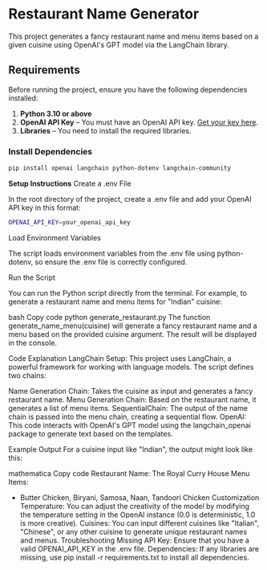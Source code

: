 # Restaurant Name Generator

This project generates a fancy restaurant name and menu items based on a given cuisine using OpenAI's GPT model via the LangChain library.

## Requirements

Before running the project, ensure you have the following dependencies installed:

1. **Python 3.10 or above**
2. **OpenAI API Key** – You must have an OpenAI API key. [Get your key here](https://beta.openai.com/signup/).
3. **Libraries** – You need to install the required libraries.

### Install Dependencies

```bash
pip install openai langchain python-dotenv langchain-community
```
**Setup Instructions**
Create a .env File

In the root directory of the project, create a .env file and add your OpenAI API key in this format:
``` bash
OPENAI_API_KEY=your_openai_api_key
```
Load Environment Variables

The script loads environment variables from the .env file using python-dotenv, so ensure the .env file is correctly configured.

Run the Script

You can run the Python script directly from the terminal. For example, to generate a restaurant name and menu items for "Indian" cuisine:

bash
Copy code
python generate_restaurant.py
The function generate_name_menu(cuisine) will generate a fancy restaurant name and a menu based on the provided cuisine argument. The result will be displayed in the console.

Code Explanation
LangChain Setup: This project uses LangChain, a powerful framework for working with language models. The script defines two chains:

Name Generation Chain: Takes the cuisine as input and generates a fancy restaurant name.
Menu Generation Chain: Based on the restaurant name, it generates a list of menu items.
SequentialChain: The output of the name chain is passed into the menu chain, creating a sequential flow.
OpenAI: This code interacts with OpenAI's GPT model using the langchain_openai package to generate text based on the templates.

Example Output
For a cuisine input like "Indian", the output might look like this:

mathematica
Copy code
Restaurant Name: The Royal Curry House
Menu Items:
- Butter Chicken, Biryani, Samosa, Naan, Tandoori Chicken
Customization
Temperature: You can adjust the creativity of the model by modifying the temperature setting in the OpenAI instance (0.0 is deterministic, 1.0 is more creative).
Cuisines: You can input different cuisines like "Italian", "Chinese", or any other cuisine to generate unique restaurant names and menus.
Troubleshooting
Missing API Key: Ensure that you have a valid OPENAI_API_KEY in the .env file.
Dependencies: If any libraries are missing, use pip install -r requirements.txt to install all dependencies.
